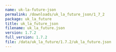 ```yaml
---
name: uk-la-future-json
permalink: /downloads/uk_la_future_json/1_7_2
package: uk_la_future
title: uk_la_future_json
filename: uk_la_future.json
version: 1.7.2
full_version: 1.7.2
file: /data/uk_la_future/1.7.2/uk_la_future.json
---
```

